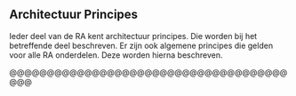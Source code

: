 ## Architectuur Principes
Ieder deel van de RA kent architectuur principes. Die worden bij het betreffende deel beschreven. Er zijn ook algemene principes die gelden voor alle RA onderdelen. Deze worden hierna beschreven.



@@@@@@@@@@@@@@@@@@@@@@@@@@@@@@@@@@@@@@@@